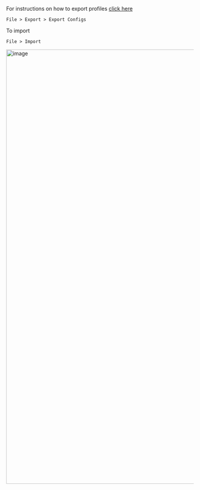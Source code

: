 For instructions on how to export profiles [click here](https://www.reddit.com/r/OrcaSlicer/comments/1c70ks0/exporting_printer_profiles/)

`File > Export > Export Configs`

To import 

`File > Import`

<img width="1969" height="1163" alt="image" src="https://github.com/user-attachments/assets/faebc3a4-3868-4dcf-b770-8954ab594f69" />
